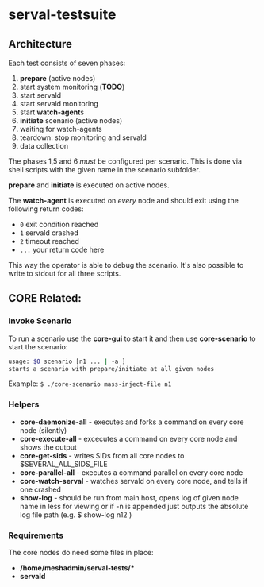 # serval-testsuite

## Architecture
Each test consists of seven phases:
 
 1. **prepare** (active nodes)
 2. start system monitoring (**TODO**)
 3. start servald
 4. start servald monitoring
 5. start **watch-agent**s
 6. **initiate** scenario (active nodes)
 7. waiting for watch-agents
 8. teardown: stop monitoring and servald
 9. data collection

The phases 1,5 and 6 *must* be configured per scenario. This is done via shell scripts with the given name in the scenario subfolder.

**prepare** and **initiate** is executed on active nodes.

The **watch-agent** is executed on *every* node and should exit using the following return codes:

- ```0``` exit condition reached
- ```1``` servald crashed
- ```2``` timeout reached
- ```...``` your return code here

This way the operator is able to debug the scenario. It's also possible to write to stdout for all three scripts.

## CORE Related:
### Invoke Scenario

To run a scenario use the **core-gui** to start it and then use **core-scenario** to start the scenario:

```bash
usage: $0 scenario [n1 ... | -a ]
starts a scenario with prepare/initiate at all given nodes
```

Example: ```$ ./core-scenario mass-inject-file n1```



### Helpers
* **core-daemonize-all** - executes and forks a command on every core node (silently)
* **core-execute-all** - excecutes a command on every core node and shows the output
* **core-get-sids** - writes SIDs from all core nodes to $SEVERAL_ALL_SIDS_FILE
* **core-parallel-all** - executes a command parallel on every core node
* **core-watch-serval** - watches servald on every core node, and tells if one crashed
* **show-log** - should be run from main host, opens log of given node name in less for viewing or if -n is appended just outputs the absolute log file path (e.g. $ show-log n12 )

### Requirements

The core nodes do need some files in place:

 - **/home/meshadmin/serval-tests/\***
 - **servald**
